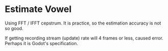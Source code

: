 # Estimate Vowel

Using FFT / IFFT cepstrum.
It is practice, so the estimation accuracy is not so good.

If getting recording stream (update) rate will 4 frames or less, caused error. Perhaps it is Godot's specification.
